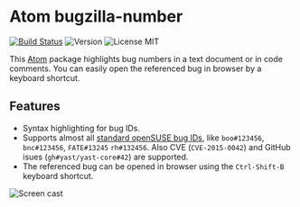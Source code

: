 # Atom bugzilla-number

[![Build Status](https://travis-ci.org/lslezak/bugzilla-number.svg)](https://travis-ci.org/lslezak/bugzilla-number)
![Version](https://img.shields.io/apm/v/bugzilla-number.svg)
![License MIT](https://img.shields.io/apm/l/bugzilla-number.svg)

This [Atom](https://atom.io) package highlights bug numbers in a text document
or in code comments. You can easily open the referenced bug in browser by a keyboard
shortcut.

## Features

- Syntax highlighting for bug IDs.
- Supports almost all [standard openSUSE bug IDs](
https://en.opensuse.org/openSUSE:Packaging_Patches_guidelines#Current_set_of_abbreviations),
  like `boo#123456`, `bnc#123456`, `FATE#13245` `rh#132456`. Also CVE
  (`CVE-2015-0042`) and GitHub isues (`gh#yast/yast-core#42`) are supported.
- The referenced bug can be opened in browser using the `Ctrl-Shift-B` keyboard shortcut.

![Screen cast](https://cloud.githubusercontent.com/assets/907998/11691025/86aa411e-9e99-11e5-94a5-eca67ba74485.gif)